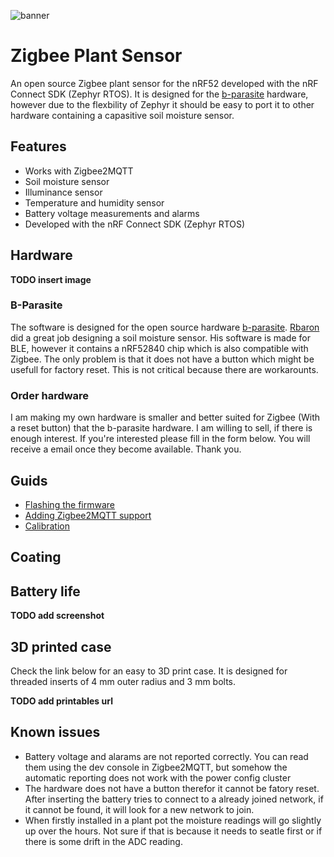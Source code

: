 ![banner](https://github.com/stanvn/zigbee-plant-sensor/blob/main/docs/images/zps-banner.png)

# Zigbee Plant Sensor
An open source Zigbee plant sensor for the nRF52 developed with the nRF Connect SDK (Zephyr RTOS). It is designed for the [b-parasite](https://github.com/rbaron/b-parasite) hardware, however due to the flexbility of Zephyr it should be easy to port it to other hardware containing a capasitive soil moisture sensor. 

## Features
- Works with Zigbee2MQTT
- Soil moisture sensor
- Illuminance sensor
- Temperature and humidity sensor
- Battery voltage measurements and alarms 
- Developed with the nRF Connect SDK (Zephyr RTOS)

## Hardware
**TODO insert image**

### B-Parasite
The software is designed for the open source hardware [b-parasite](https://github.com/rbaron/b-parasite). [Rbaron](https://github.com/rbaron) did a great job designing a soil moisture sensor. His software is made for BLE, however it contains a nRF52840 chip which is also compatible with Zigbee. The only problem is that it does not have a button which might be usefull for factory reset. This is not critical because there are workarounts. 

### Order hardware
I am making my own hardware is smaller and better suited for Zigbee (With a reset button) that the b-parasite hardware. I am willing to sell, if there is enough interest. If you're interested please fill in the form below. You will receive a email once they become available. Thank you.

## Guids
- [Flashing the firmware]()
- [Adding Zigbee2MQTT support]()
- [Calibration]()

## Coating

## Battery life
**TODO add screenshot**


## 3D printed case
Check the link below for an easy to 3D print case. It is designed for threaded inserts of 4 mm outer radius and 3 mm bolts.

**TODO add printables url**

## Known issues
- Battery voltage and alarams are not reported correctly. You can read them using the dev console in Zigbee2MQTT, but somehow the automatic reporting does not work with the power config cluster
- The hardware does not have a button therefor it cannot be fatory reset. After inserting the battery tries to connect to a already joined network, if it cannot be found, it will look for a new network to join.
- When firstly installed in a plant pot the moisture readings will go slightly up over the hours. Not sure if that is because it needs to seatle first or if there is some drift in the ADC reading.
